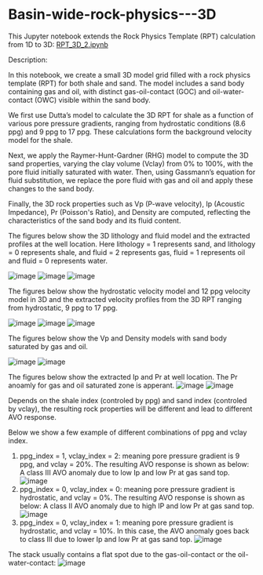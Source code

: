 # Basin-wide-rock-physics---3D



This Jupyter notebook extends the Rock Physics Template (RPT) calculation from 1D to 3D: [RPT_3D_2.ipynb](/RPT_3D_2.ipynb)

Description:

In this notebook, we create a small 3D model grid filled with a rock physics template (RPT) for both shale and sand. The model includes a sand body containing gas and oil, with distinct gas-oil-contact (GOC) and oil-water-contact (OWC) visible within the sand body.

We first use Dutta’s model to calculate the 3D RPT for shale as a function of various pore pressure gradients, ranging from hydrostatic conditions (8.6 ppg) and 9 ppg to 17 ppg. These calculations form the background velocity model for the shale.

Next, we apply the Raymer-Hunt-Gardner (RHG) model to compute the 3D sand properties, varying the clay volume (Vclay) from 0% to 100%, with the pore fluid initially saturated with water. Then, using Gassmann’s equation for fluid substitution, we replace the pore fluid with gas and oil and apply these changes to the sand body.

Finally, the 3D rock properties such as Vp (P-wave velocity), Ip (Acoustic Impedance), Pr (Poisson's Ratio), and Density are computed, reflecting the characteristics of the sand body and its fluid content.

The figures below show the 3D lithology and fluid model and the extracted profiles at the well location. Here lithology = 1 represents sand, and lithology = 0 represents shale, and fluid = 2 represents gas, fluid = 1 represents oil and fluid = 0 represents water.

![image](https://github.com/user-attachments/assets/9d727591-084e-4577-865f-e28041ce7b84)
![image](https://github.com/user-attachments/assets/9f4f7df9-10ae-4fd2-8a7f-1ffb2ab4115d)
![image](https://github.com/user-attachments/assets/0ae3e22c-8ab4-4921-ad44-903f06a864e3)

The figures below show the hydrostatic velocity model and 12 ppg velocity model in 3D and the extracted velocity profiles from the 3D RPT ranging from hydrostatic, 9 ppg to 17 ppg.

![image](https://github.com/user-attachments/assets/c1f692a8-9018-428b-be94-7780bd833d57)
![image](https://github.com/user-attachments/assets/93108398-cf2e-4c7a-9263-7e45d64d469b)
![image](https://github.com/user-attachments/assets/54a18499-7a47-4b87-acde-694f75db9f9e)

The figures below show the Vp and Density models with sand body saturated by gas and oil.

![image](https://github.com/user-attachments/assets/bcd50b9f-28ab-467a-809d-ccc5c4d92af1)
![image](https://github.com/user-attachments/assets/411dfeeb-3d3a-4fbb-a1c2-3bb260f42847)

The figures below show the extracted Ip and Pr at well location. The Pr anoamly for gas and oil saturated zone is apperant.
![image](https://github.com/user-attachments/assets/d45042b3-fc8f-48b6-9781-7fb2ba8cc3ec)
![image](https://github.com/user-attachments/assets/9eea8e35-5651-4fad-933a-eca73a9baa90)

Depends on the shale index (controled by ppg) and sand index (controled by vclay), the resulting rock properties will be different and lead to different AVO response.

Below we show a few example of different combinations of ppg and vclay index.

1. ppg_index = 1, vclay_index = 2: meaning pore pressure gradient is 9 ppg, and vclay = 20%.
The resulting AVO response is shown as below: A class III AVO anomaly due to low Ip and low Pr at gas sand top.
![image](https://github.com/user-attachments/assets/601e8f99-8780-42d2-a67d-19d52ac0111d)
2. ppg_index = 0, vclay_index = 0: meaning pore pressure gradient is hydrostatic, and vclay = 0%.
The resulting AVO response is shown as below: A class II AVO anomaly due to high IP and low Pr at gas sand top.
![image](https://github.com/user-attachments/assets/c8238254-7af0-4f78-a222-4e493867c4b0)
3. ppg_index = 0, vclay_index = 1: meaning pore pressure gradient is hydrostatic, and vclay = 10%.
In this case, the AVO anomaly goes back to class III due to lower Ip and low Pr at gas sand top.
![image](https://github.com/user-attachments/assets/f125559e-5034-4f4e-a940-cbaf6e3235d4)

The stack usually contains a flat spot due to the gas-oil-contact or the oil-water-contact:
![image](https://github.com/user-attachments/assets/01d72c7b-8bc7-4d02-8a7c-c46c45954ccc)
